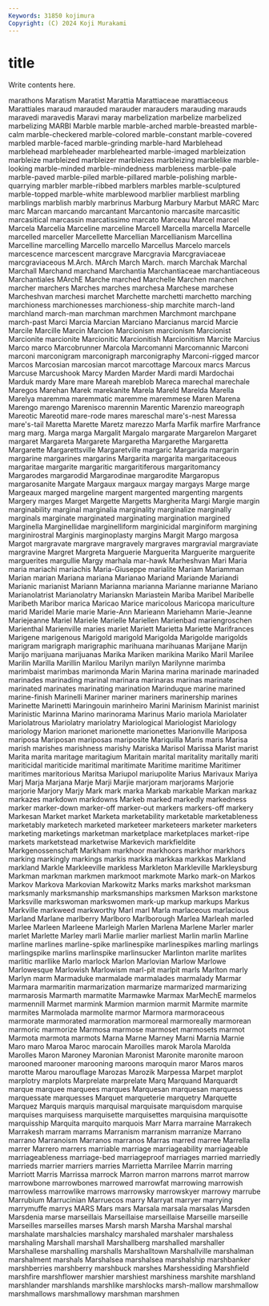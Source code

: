 ```yaml
---
Keywords: 31850 kojimura
Copyright: (C) 2024 Koji Murakami
---
```


# title

Write contents here.



marathons Maratism Maratist Marattia Marattiaceae marattiaceous Marattiales maraud marauded
marauder marauders marauding marauds maravedi maravedis Maravi maray marbelization marbelize
marbelized marbelizing MARBI Marble marble marble-arched marble-breasted marble-calm marble-checkered marble-colored
marble-constant marble-covered marbled marble-faced marble-grinding marble-hard Marblehead marblehead marbleheader marblehearted
marble-imaged marbleization marbleize marbleized marbleizer marbleizes marbleizing marblelike marble-looking marble-minded
marble-mindedness marbleness marble-pale marble-paved marble-piled marble-pillared marble-polishing marble-quarrying marbler marble-ribbed
marblers marbles marble-sculptured marble-topped marble-white marblewood marblier marbliest marbling marblings
marblish marbly marbrinus Marburg Marbury Marbut MARC Marc marc Marcan
marcando marcantant Marcantonio marcasite marcasitic marcasitical marcassin marcatissimo marcato Marceau
Marcel marcel Marcela Marcelia Marceline marceline Marcell Marcella marcella Marcelle
marcelled marceller Marcellette Marcellian Marcellianism Marcellina Marcelline marcelling Marcello marcello
Marcellus Marcelo marcels marcescence marcescent marcgrave Marcgravia Marcgraviaceae marcgraviaceous M.Arch.
MArch March March. march Marchak Marchal Marchall Marchand marchand Marchantia
Marchantiaceae marchantiaceous Marchantiales MArchE Marche marched Marchelle Marchen marchen marcher
marchers Marches marches marchesa Marchese marchese Marcheshvan marchesi marchet Marchette
marchetti marchetto marching marchioness marchionesses marchioness-ship marchite march-land marchland march-man
marchman marchmen Marchmont marchpane march-past Marci Marcia Marcian Marciano Marcianus
marcid Marcie Marcile Marcille Marcin Marcion Marcionism marcionism Marcionist Marcionite
marcionite Marcionitic Marcionitish Marcionitism Marcite Marcius Marco marco Marcobrunner Marcola
Marcomanni Marcomannic Marconi marconi marconigram marconigraph marconigraphy Marconi-rigged marcor Marcos
Marcosian marcosian marcot marcottage Marcoux marcs Marcus Marcuse Marcushook Marcy
Marden Marder Mardi mardi Mardochai Marduk mardy Mare mare Mareah
mareblob Mareca marechal marechale Maregos Marehan Marek marekanite Marela Mareld
Marelda Marella Marelya maremma maremmatic maremme maremmese Maren Marena Marengo
marengo Marenisco marennin Marentic Marenzio mareograph Mareotic Mareotid mare-rode mares
mareschal mare's-nest Maressa mare's-tail Maretta Marette Maretz marezzo Marfa Marfik
marfire Marfrance marg marg. Marga marga Margalit Margalo margarate Margarelon
Margaret margaret Margareta Margarete Margaretha Margarethe Margaretta Margarette Margarettsville Margaretville
margaric Margarida margarin margarine margarines margarins Margarita margarita margaritaceous margaritae
margarite margaritic margaritiferous margaritomancy Margarodes margarodid Margarodinae margarodite Margaropus margarosanite
Margate Margaux margaux margay margays Marge marge Margeaux marged margeline
margent margented margenting margents Margery marges Marget Margette Margetts Margherita
Margi Margie margin marginability marginal marginalia marginality marginalize marginally marginals
marginate marginated marginating margination margined Marginella Marginellidae marginelliform marginicidal marginiform
margining marginirostral Marginis marginoplasty margins Margit Margo margosa Margot margravate
margrave margravely margraves margravial margraviate margravine Margret Margreta Marguerie Marguerita
Marguerite marguerite marguerites margullie Margy marhala mar-hawk Marheshvan Mari Maria
maria mariachi mariachis Maria-Giuseppe marialite Mariam Mariamman Marian marian Mariana
mariana Marianao Mariand Mariande Mariandi Marianic marianist Mariann Marianna marianna
Marianne marianne Mariano Marianolatrist Marianolatry Marianskn Mariastein Mariba Maribel Maribelle
Maribeth Maribor marica Maricao Marice maricolous Maricopa mariculture marid Maridel
Marie marie Marie-Ann Marieann Mariehamn Marie-Jeanne Mariejeanne Mariel Mariele Marielle
Mariellen Marienbad mariengroschen Marienthal Marienville maries mariet Mariett Marietta Mariette
Marifrances Marigene marigenous Marigold marigold Marigolda Marigolde marigolds marigram marigraph
marigraphic marihuana marihuanas Marijane Marijn Marijo marijuana marijuanas Marika Mariken
marikina Mariko Maril Marilee Marilin Marilla Marillin Marilou Marilyn marilyn
Marilynne marimba marimbaist marimbas marimonda Marin Marina marina marinade marinaded
marinades marinading marinal marinara marinaras marinas marinate marinated marinates marinating
marination Marinduque marine marined marine-finish Marinelli Mariner mariner mariners marinership
marines Marinette Marinetti Maringouin marinheiro Marini Marinism Marinist marinist Marinistic
Marinna Marino marinorama Marinus Mario mariola Mariolater Mariolatrous Mariolatry mariolatry
Mariological Mariologist Mariology mariology Marion marionet marionette marionettes Marionville Mariposa
mariposa Mariposan mariposas mariposite Mariquilla Maris maris Marisa marish marishes
marishness marishy Mariska Marisol Marissa Marist marist Marita marita maritage
maritagium Maritain marital maritality maritally mariti mariticidal mariticide maritimal maritimate
Maritime maritime Maritimer maritimes maritorious Maritsa Mariupol mariupolite Marius Marivaux
Mariya Marj Marja Marjana Marje Marji Marjie marjoram marjorams Marjorie
marjorie Marjory Marjy Mark mark marka Markab markable Markan markaz
markazes markdown markdowns Markeb marked markedly markedness marker marker-down marker-off
marker-out markers markers-off markery Markesan Market market Marketa marketability marketable
marketableness marketably marketech marketed marketeer marketeers marketer marketers marketing marketings
marketman marketplace marketplaces market-ripe markets marketstead marketwise Markevich markfieldite Markgenossenschaft
Markham markhoor markhoors markhor markhors marking markingly markings markis markka
markkaa markkas Markland markland Markle Markleeville markless Markleton Markleville Markleysburg
Markman markman markmen markmoot markmote Marko mark-on Markos Markov Markova
Markovian Markowitz Marks marks markshot marksman marksmanly marksmanship marksmanships marksmen
Markson markstone Marksville markswoman markswomen mark-up markup markups Markus Markville
markweed markworthy Marl marl Marla marlaceous marlacious Marland Marlane marlberry
Marlboro Marlborough Marlea Marleah marled Marlee Marleen Marleene Marleigh Marlen
Marlena Marlene Marler marler marlet Marlette Marley marli Marlie marlier
marliest Marlin marlin Marline marline marlines marline-spike marlinespike marlinespikes marling
marlings marlingspike marlins marlinspike marlinsucker Marlinton marlite marlites marlitic marllike
Marlo marlock Marlon Marlovian Marlow Marlowe Marlowesque Marlowish Marlowism marl-pit
marlpit marls Marlton marly Marlyn marm Marmaduke marmalade marmalades marmalady
Marmar Marmara marmaritin marmarization marmarize marmarized marmarizing marmarosis Marmarth marmatite
Marmawke Marmax MarMechE marmelos marmennill Marmet marmink Marmion marmion marmit
Marmite marmite marmites Marmolada marmolite marmor Marmora marmoraceous marmorate marmorated
marmoration marmoreal marmoreally marmorean marmoric marmorize Marmosa marmose marmoset marmosets
marmot Marmota marmota marmots Marna Marne Marney Marni Marnia Marnie
Maro maro Maroa Maroc marocain Maroilles marok Marola Marolda Marolles
Maron Maroney Maronian Maronist Maronite maronite maroon marooned marooner marooning
maroons maroquin maror Maros maros marotte Marou marouflage Marozas Marozik
Marpessa Marpet marplot marplotry marplots Marprelate marprelate Marq Marquand Marquardt
marque marquee marquees marques Marquesan marquesan marquess marquessate marquesses Marquet
marqueterie marquetry Marquette Marquez Marquis marquis marquisal marquisate marquisdom marquise
marquises marquisess marquisette marquisettes marquisina marquisotte marquisship Marquita marquito marquois
Marr Marra marraine Marrakech Marrakesh marram marrams Marranism marranism marranize
Marrano marrano Marranoism Marranos marranos Marras marred marree Marrella marrer
Marrero marrers marriable marriage marriageability marriageable marriageableness marriage-bed marriageproof marriages
married marriedly marrieds marrier marriers marries Marrietta Marrilee Marrin marring
Marriott Marris Marrissa marrock Marron marron marrons marrot marrow marrowbone
marrowbones marrowed marrowfat marrowing marrowish marrowless marrowlike marrows marrowsky marrowskyer
marrowy marrube Marrubium Marrucinian Marruecos marry Marryat marryer marrying marrymuffe
marrys MARS Mars mars Marsala marsala marsalas Marsden Marsdenia marse
marseillais Marseillaise marseillaise Marseille marseille Marseilles marseilles marses Marsh marsh
Marsha Marshal marshal marshalate marshalcies marshalcy marshaled marshaler marshaless marshaling
Marshall marshall Marshallberg marshalled marshaller Marshallese marshalling marshalls Marshalltown Marshallville
marshalman marshalment marshals Marshalsea marshalsea marshalship marshbanker marshberries marshberry marshbuck
marshes Marshessiding Marshfield marshfire marshflower marshier marshiest marshiness marshite marshland
marshlander marshlands marshlike marshlocks marsh-mallow marshmallow marshmallows marshmallowy marshman marshmen
